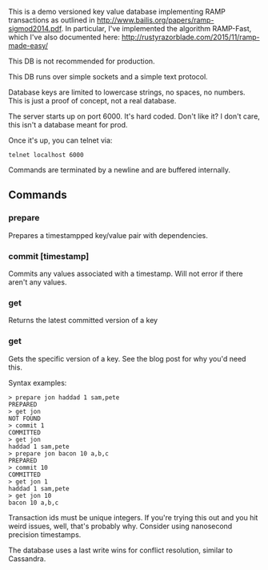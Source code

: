 This is a demo versioned key value database implementing RAMP transactions as outlined in http://www.bailis.org/papers/ramp-sigmod2014.pdf.  In particular, I've implemented the algorithm RAMP-Fast, which I've also documented here: http://rustyrazorblade.com/2015/11/ramp-made-easy/

This DB is not recommended for production.

This DB runs over simple sockets and a simple text protocol.

Database keys are limited to lowercase strings, no spaces, no numbers.  This is just a proof of concept, not a real database.

The server starts up on port 6000.  It's hard coded.  Don't like it?  I don't care, this isn't a database meant for prod.

Once it's up, you can telnet via:

    telnet localhost 6000

Commands are terminated by a newline and are buffered internally.  

## Commands

### prepare <key> <value> <timestamp> <comma-separated-depencies>

Prepares a timestampped key/value pair with dependencies.

### commit [timestamp]

Commits any values associated with a timestamp.  Will not error if there aren't any values.

### get <key>

Returns the latest committed version of a key

### get <key> <timestamp>

Gets the specific version of a key.   See the blog post for why you'd need this.

Syntax examples:

    > prepare jon haddad 1 sam,pete
    PREPARED
    > get jon
    NOT FOUND
    > commit 1
    COMMITTED
    > get jon
    haddad 1 sam,pete
    > prepare jon bacon 10 a,b,c
    PREPARED
    > commit 10
    COMMITTED
    > get jon 1
    haddad 1 sam,pete
    > get jon 10
    bacon 10 a,b,c


Transaction ids must be unique integers.  If you're trying this out and you hit weird issues, well, that's probably why.  Consider using nanosecond precision timestamps.

The database uses a last write wins for conflict resolution, similar to Cassandra.
